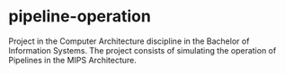 # pipeline-operation
Project in the Computer Architecture discipline in the Bachelor of Information Systems. The project consists of simulating the operation of Pipelines in the MIPS Architecture.
